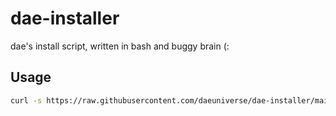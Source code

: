 # dae-installer
dae's install script, written in bash and buggy brain (:

## Usage

```sh
curl -s https://raw.githubusercontent.com/daeuniverse/dae-installer/main/installer.sh | sudo bash
```
